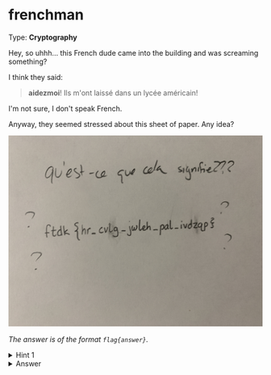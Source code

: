 # frenchman
Type: **Cryptography**

Hey, so uhhh... this French dude came into the building and was screaming something?

I think they said:
> **aidezmoi**! Ils m'ont laissé dans un lycée américain!

I'm not sure, I don't speak French.

Anyway, they seemed stressed about this sheet of paper. Any idea?

![qu'est-ce que cela signifie???|400](../extra/IMG_6741.jpg)

*The answer is of the format `flag{answer}`.*

<details><summary>Hint 1</summary>
<p>I think the dude was mentioning something about "le chiffrage indéchiffrable"? Something about a V guy??</p>
</details>
<details><summary>Answer</summary>
<code>flag{if_only_gsmst_had_french}</code>
</details>
